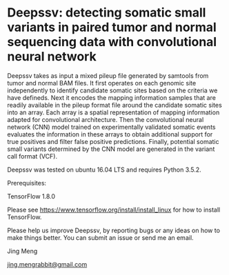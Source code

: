 # Deepssv: detecting somatic small variants in paired tumor and normal sequencing data with convolutional neural network

Deepssv takes as input a mixed pileup file generated by samtools from tumor and normal BAM files. It first operates on each genomic site independently to identify candidate somatic sites based on the criteria we have defineds. Next it encodes the mapping information samples that are readily available in the pileup format file around the candidate somatic sites into an array. Each array is a spatial representation of mapping information adapted for convolutional architecture. Then the convolutional neural network (CNN) model trained on experimentally validated somatic events evaluates the information in these arrays to obtain additional support for true positives and filter false positive predictions. Finally, potential somatic small variants determined by the CNN model are generated in the variant call format (VCF). 

Deepssv was tested on ubuntu 16.04 LTS and requires Python 3.5.2.

Prerequisites:

TensorFlow 1.8.0

Please see https://www.tensorflow.org/install/install_linux for how to install TensorFlow.







Please help us improve Deepssv, by reporting bugs or any ideas on how to make things better. You can submit an issue or send me an email.

Jing Meng        

jing.mengrabbit@gmail.com
